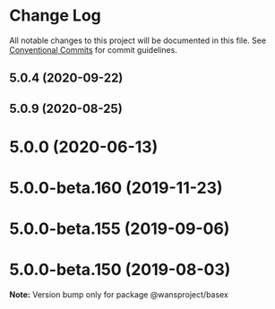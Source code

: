 # Change Log

All notable changes to this project will be documented in this file.
See [Conventional Commits](https://conventionalcommits.org) for commit guidelines.

## 5.0.4 (2020-09-22)



## 5.0.9 (2020-08-25)



# 5.0.0 (2020-06-13)



# 5.0.0-beta.160 (2019-11-23)



# 5.0.0-beta.155 (2019-09-06)



# 5.0.0-beta.150 (2019-08-03)

**Note:** Version bump only for package @wansproject/basex
